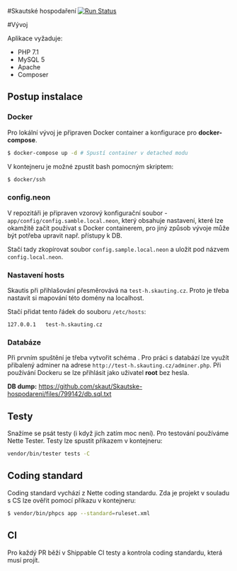 #Skautské hospodaření
[![Run Status](https://api.shippable.com/projects/57566fec2a8192902e22bd24/badge?branch=master)](https://app.shippable.com/projects/57566fec2a8192902e22bd24)

#Vývoj

Aplikace vyžaduje:
- PHP 7.1
- MySQL 5
- Apache
- Composer

## Postup instalace

### Docker
Pro lokální vývoj je připraven Docker container a konfigurace pro **docker-compose**.

```bash
$ docker-compose up -d # Spustí container v detached modu
```

V kontejneru je možné zpustit bash pomocným skriptem:
```bash
$ docker/ssh
```


### config.neon
V repozitáři je připraven vzorový konfigurační soubor - `app/config/config.samble.local.neon`,
který obsahuje nastavení, které lze okamžitě začít používat s Docker containerem,
pro jiný způsob vývoje může být potřeba upravit např. přístupy k DB.

Stačí tady zkopírovat soubor `config.sample.local.neon` a uložit pod názvem `config.local.neon`.

### Nastavení hosts
Skautis při přihlašování přesměrovává na `test-h.skauting.cz`.
Proto je třeba nastavit si mapování této domény na localhost.

Stačí přidat tento řádek do souboru `/etc/hosts`:
```
127.0.0.1   test-h.skauting.cz
```

### Databáze
Při prvním spuštění je třeba vytvořit schéma . Pro práci s databází lze využít přibalený adminer
na adrese `http://test-h.skauting.cz/adminer.php`. Při používání Dockeru se lze přihlásit
jako uživatel **root** bez hesla.

**DB dump:** https://github.com/skaut/Skautske-hospodareni/files/799142/db.sql.txt

## Testy
Snažíme se psát testy (i když jich zatím moc není).
Pro testování používáme Nette Tester.
Testy lze spustit příkazem v kontejneru:
```bash
vendor/bin/tester tests -C
```
## Coding standard
Coding standard vychází z Nette coding standardu.
Zda je projekt v souladu s CS lze ověřit pomocí příkazu v kontejneru:
```bash
$ vendor/bin/phpcs app --standard=ruleset.xml
```

## CI
Pro každý PR běží v Shippable CI testy a kontrola coding standardu, která musí projít.